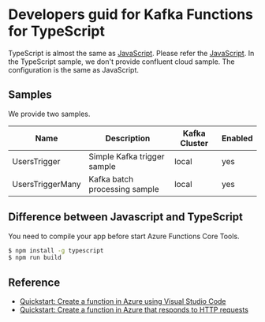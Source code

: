 # Developers guid for Kafka Functions for TypeScript

TypeScript is almost the same as [JavaScript](../../javascript/README.md). Please refer the [JavaScript](../../javascript/README.md). In the TypeScript sample, we don't provide confluent cloud sample. The configuration is the same as JavaScript. 

## Samples

We provide two samples.

| Name | Description | Kafka Cluster| Enabled |
| ----- | --------------- | -------| ---|
| UsersTrigger | Simple Kafka trigger sample | local | yes |
| UsersTriggerMany | Kafka batch processing sample | local | yes |

## Difference between Javascript and TypeScript

You need to compile your app before start Azure Functions Core Tools.

```bash
$ npm install -g typescript
$ npm run build
```

## Reference

* [Quickstart: Create a function in Azure using Visual Studio Code](https://docs.microsoft.com/en-us/azure/azure-functions/functions-create-first-function-vs-code?pivots=programming-language-typescript)
* [Quickstart: Create a function in Azure that responds to HTTP requests](https://docs.microsoft.com/en-us/azure/azure-functions/functions-create-first-azure-function-azure-cli?tabs=bash%2Cbrowser&pivots=programming-language-typescript)